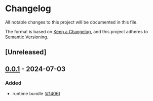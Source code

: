 # Changelog
All notable changes to this project will be documented in this file.

The format is based on [Keep a Changelog](https://keepachangelog.com/en/1.0.0/),
and this project adheres to [Semantic Versioning](https://semver.org/spec/v2.0.0.html).

## [Unreleased]

## [0.0.1](https://github.com/farm-fe/farm/releases/tag/farmfe_plugin_bundle-v0.0.1) - 2024-07-03

### Added
- runtime bundle ([#1406](https://github.com/farm-fe/farm/pull/1406))

